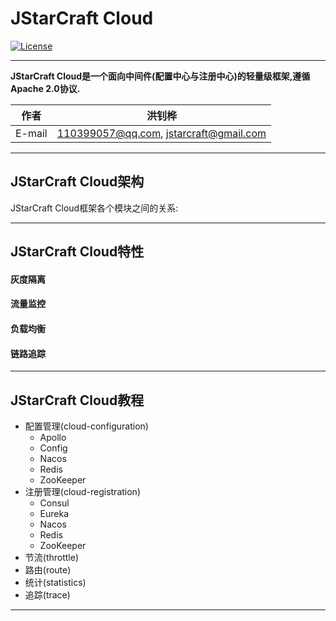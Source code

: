 JStarCraft Cloud
==========

[![License](https://img.shields.io/badge/license-Apache%202-4EB1BA.svg)](https://www.apache.org/licenses/LICENSE-2.0.html)

****

**JStarCraft Cloud是一个面向中间件(配置中心与注册中心)的轻量级框架,遵循Apache 2.0协议.**

|作者|洪钊桦|
|---|---
|E-mail|110399057@qq.com, jstarcraft@gmail.com

****

## JStarCraft Cloud架构

JStarCraft Cloud框架各个模块之间的关系:

****

## JStarCraft Cloud特性

#### 灰度隔离

#### 流量监控

#### 负载均衡

#### 链路追踪

****

## JStarCraft Cloud教程

* 配置管理(cloud-configuration)
    * Apollo
    * Config
    * Nacos
    * Redis
    * ZooKeeper
* 注册管理(cloud-registration)
    * Consul
    * Eureka
    * Nacos
    * Redis
    * ZooKeeper
* 节流(throttle)
* 路由(route)
* 统计(statistics)
* 追踪(trace)

****
